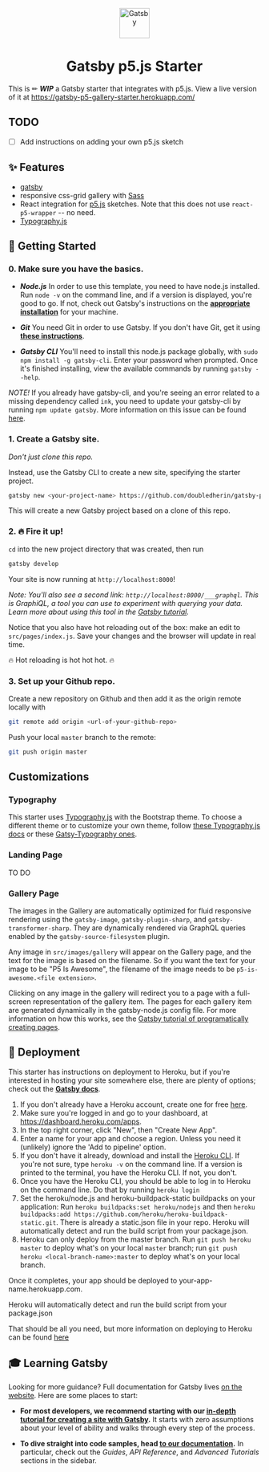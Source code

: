 <p align="center">
  <a href="https://www.gatsbyjs.org">
<img alt="Gatsby" src="https://www.gatsbyjs.org/monogram.svg" width="60" />
  </a>
</p>
<h1 align="center">
  Gatsby p5.js Starter
</h1>

This is ✏ ***WIP*** a Gatsby starter that integrates with p5.js. View a live version of it at https://gatsby-p5-gallery-starter.herokuapp.com/

## TODO
- [ ] Add instructions on adding your own p5.js sketch

## ✨ Features
- [gatsby](https://www.gatsbyjs.org/)
- responsive css-grid gallery with [Sass](https://sass-lang.com/)
- React integration for [p5.js](https://p5js.org/) sketches. Note that this does not use `react-p5-wrapper` -- no need.
- [Typography.js](http://kyleamathews.github.io/typography.js/)

## 🚀 Getting Started

### 0. Make sure you have the basics.

- ***Node.js***
In order to use this template, you need to have node.js installed. Run `node -v` on the command line, and if a version is displayed, you're good to go. If not, check out Gatsby's instructions on the [**appropriate installation**](https://www.gatsbyjs.org/tutorial/part-zero/#install-nodejs-for-your-appropriate-operating-system) for your machine.

- ***Git***
You need Git in order to use Gatsby. If you don't have Git, get it using [**these instructions**](https://www.gatsbyjs.org/tutorial/part-zero/#install-git).

- ***Gatsby CLI***
You'll need to install this node.js package globally, with `sudo npm install -g gatsby-cli`. Enter your password when prompted. Once it's finished installing, view the available commands by running `gatsby --help`.

*NOTE!* 
If you already have gatsby-cli, and you're seeing an error related to a missing dependency called `ink`, you need to update your gatsby-cli by running `npm update gatsby`. More information on this issue can be found [here](https://github.com/gatsbyjs/gatsby/issues/22109).

### 1. Create a Gatsby site.

*Don't just clone this repo.* 

Instead, use the Gatsby CLI to create a new site, specifying the starter project.

```sh
gatsby new <your-project-name> https://github.com/doubledherin/gatsby-p5-starter.git
```

This will create a new Gatsby project based on a clone of this repo.

### 2. 🔥 Fire it up!
`cd` into the new project directory that was created, then run
```sh
gatsby develop
```

Your site is now running at `http://localhost:8000`!

_Note: You'll also see a second link: _`http://localhost:8000/___graphql`_. This is GraphiQL, a tool you can use to experiment with querying your data. Learn more about using this tool in the [Gatsby tutorial](https://www.gatsbyjs.org/tutorial/part-five/#introducing-graphiql)._

Notice that you also have hot reloading out of the box: make an edit to `src/pages/index.js`. Save your changes and the browser will update in real time.

🔥 Hot reloading is hot hot hot. 🔥

### 3. Set up your Github repo.

Create a new repository on Github and then add it as the origin remote locally with 

```sh
git remote add origin <url-of-your-github-repo>
```

Push your local `master` branch to the remote:

```sh
git push origin master
```

## Customizations

### Typography
This starter uses [Typography.js](http://kyleamathews.github.io/typography.js/) with the Bootstrap theme. To choose a different theme or to customize your own theme, follow [these Typography.js docs](http://kyleamathews.github.io/typography.js/) or these [Gatsy-Typography ones](https://www.gatsbyjs.org/docs/typography-js/).

### Landing Page
TO DO

### Gallery Page
The images in the Gallery are automatically optimized for fluid responsive rendering using the `gatsby-image`, `gatsby-plugin-sharp`, and `gatsby-transformer-sharp`. They are dynamically rendered via GraphQL queries enabled by the `gatsby-source-filesystem` plugin.

Any image in `src/images/gallery` will appear on the Gallery page, and the text for the image is based on the filename. So if you want the text for your image to be "P5 Is Awesome", the filename of the image needs to be `p5-is-awesome.<file extension>`.

Clicking on any image in the gallery will redirect you to a page with a full-screen representation of the gallery item. The pages for each gallery item are generated dynamically in the gatsby-node.js config file. For more information on how this works, see the [Gatsby tutorial of programatically creating pages](https://www.gatsbyjs.org/tutorial/part-seven/).

## 💫 Deployment
This starter has instructions on deployment to Heroku, but if you're interested in hosting your  site somewhere else, there are plenty of options; check out the [**Gatsby docs**](https://www.gatsbyjs.org/docs/deploying-and-hosting/).

1. If you don't already have a Heroku account, create one for free [here](https://signup.heroku.com/).
2. Make sure you're logged in and go to your dashboard, at https://dashboard.heroku.com/apps.
3. In the top right corner, click "New", then "Create New App".
4. Enter a name for your app and choose a region. Unless you need it (unlikely) ignore the 'Add to pipeline' option.
5. If you don't have it already, download and install the [Heroku CLI](https://devcenter.heroku.com/articles/heroku-cli). If you're not sure, type `heroku -v` on the command line. If a version is printed to the terminal, you have the Heroku CLI. If not, you don't.
6. Once you have the Heroku CLI, you should be able to log in to Heroku on the command line. Do that by running `heroku login`
7. Set the heroku/node.js and heroku-buildpack-static buildpacks on your application: Run `heroku buildpacks:set heroku/nodejs` and then `heroku buildpacks:add https://github.com/heroku/heroku-buildpack-static.git`. There is already a static.json file in your repo. Heroku will automatically detect and run the build script from your package.json.
8. Heroku can only deploy from the master branch. Run `git push heroku master` to deploy what's on your local `master` branch; run `git push heroku <local-branch-name>:master` to deploy what's on your local branch. 

Once it completes, your app should be deployed to your-app-name.herokuapp.com. 

Heroku will automatically detect and run the build script from your package.json

That should be all you need, but more information on deploying to Heroku can be found [here](https://www.gatsbyjs.org/docs/deploying-to-heroku/.)

## 🎓 Learning Gatsby

Looking for more guidance? Full documentation for Gatsby lives [on the website](https://www.gatsbyjs.org/). Here are some places to start:

- **For most developers, we recommend starting with our [in-depth tutorial for creating a site with Gatsby](https://www.gatsbyjs.org/tutorial/).** It starts with zero assumptions about your level of ability and walks through every step of the process.

- **To dive straight into code samples, head [to our documentation](https://www.gatsbyjs.org/docs/).** In particular, check out the _Guides_, _API Reference_, and _Advanced Tutorials_ sections in the sidebar.


